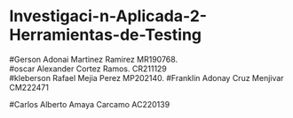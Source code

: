 # Investigaci-n-Aplicada-2-Herramientas-de-Testing
#Gerson Adonai Martinez Ramirez MR190768.      
#oscar Alexander Cortez Ramos.  CR211129     
#kleberson Rafael Mejia Perez MP202140.
#Franklin Adonay Cruz Menjivar CM222471

#Carlos Alberto Amaya Carcamo AC220139